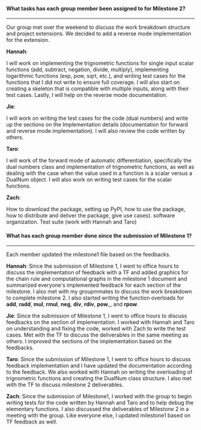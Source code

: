 #### What tasks has each group member been assigned to for Milestone 2?
***

Our group met over the weekend to discuss the work breakdown structure and project extensions. We decided to add a reverse mode implementation for the extension.

__**Hannah**__: 

I will work on implementing the trignometric functions for single input scalar functions (add, subtract, negation, divide, multiply), implementing logarithmic functions (exp, pow, sqrt, etc.), and writing test cases for the functions that I did not write to ensure full coverage. I will also start on creating a skeleton that is compatible with multiple inputs, along with their test cases. Lastly, I will help on the reverse mode documentation. 

 
__**Jie**__:

I will work on writing the test cases for the code (dual numbers) and write up the sections on the Implementation details (documentation for forward and reverse mode implementation). I will also review the code written by others. 

__**Taro**__:

I will work of the forward mode of automatic differentiation, specifically the dual numbers class and implementation of trignometric functions, as well as dealing with the case  when the value used in a function is a scalar versus a DualNum object. I will also work on writing test cases for the scalar functions.  

__**Zach**__: 

How to download the package, setting up PyPI, how to use the package, how to distribute and deliver the package, give use cases). software organization. Test suite (work with Hannah and Taro)


#### What has each group member done since the submission of Milestone 1?
***

Each member updated the milestone1 file based on the feedbacks. 

__**Hannah**__:
Since the submission of Milestone 1, I went to office hours to discuss the implementation of feedback with a TF and added graphics for the chain rule and computational graphs in the milestone 1 document and summarized everyone's implemented feedback for each section of the milestone. I also met with my groupmmates to discuss the work breakdown to complete milestone 2. I also started writing the function overloads for __add__, __radd__, __mul__, __rmul__, __neg__, __div__, __rdiv__, __pow___, and __rpow__.

__**Jie**__:
Since the submission of Milestone 1, I went to office hours to discuss feedbacks on the section of implementation. I worked with Hannah and Taro on understanding and fixing the code, worked with Zach to write the test cases. Met with the TF to discuss the deliverables in the same meeting as others. I improved the sections of the implementation based on the feedbacks. 

__**Taro**__:
Since the submission of Milestone 1, I went to office hours to discuss feedback implementation and I have updated the documentation according to the feedback. We also worked with Hannah on writing the overloading of trignometric functions and creating the DualNum class structure. I also met with the TF to discuss milestone 2 deliverables.

__**Zach**__:
Since the submission of Milestone1, I worked with the group to begin writing tests for the code written by Hannah and Taro and to help debug the elementary functions. I also discussed the deliverables of Milestone 2 in a meeting with the group. Like everyone else, I updated milestone1 based on TF feedback as well. 
